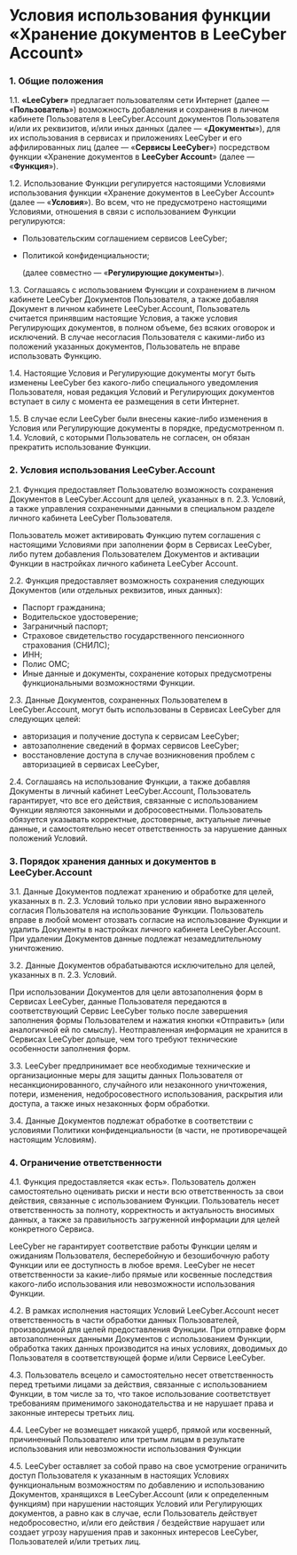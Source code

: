 # Условия использования функции «Хранение документов в LeeCyber Account»

### 1. Общие положения

1.1. **«LeeCyber»** предлагает пользователям сети Интернет (далее — «**Пользователь**») возможность добавления и сохранения в личном кабинете Пользователя в LeeCyber.Account документов Пользователя и/или их реквизитов, и/или иных данных (далее — «**Документы**»), для их использования в сервисах и приложениях LeeCyber и его аффилированных лиц (далее — «**Сервисы LeeCyber**») посредством функции «Хранение документов в **LeeCyber Account**» (далее — «**Функция**»).

1.2. Использование Функции регулируется настоящими Условиями использования функции «Хранение документов в LeeCyber Account» (далее — «**Условия**»). Во всем, что не предусмотрено настоящими Условиями, отношения в связи с использованием Функции регулируются:

* Пользовательским соглашением сервисов LeeCyber;
*   Политикой конфиденциальности;

    (далее совместно — «**Регулирующие документы**»).

1.3. Соглашаясь с использованием Функции и сохранением в личном кабинете LeeCyber Документов Пользователя, а также добавляя Документ в личном кабинете LeeCyber.Account, Пользователь считается принявшим настоящие Условия, а также условия Регулирующих документов, в полном объеме, без всяких оговорок и исключений. В случае несогласия Пользователя с какими-либо из положений указанных документов, Пользователь не вправе использовать Функцию.

1.4. Настоящие Условия и Регулирующие документы могут быть изменены LeeCyber без какого-либо специального уведомления Пользователя, новая редакция Условий и Регулирующих документов вступает в силу с момента ее размещения в сети Интернет.

1.5. В случае если LeeCyber были внесены какие-либо изменения в Условия или Регулирующие документы в порядке, предусмотренном п. 1.4. Условий, с которыми Пользователь не согласен, он обязан прекратить использование Функции.

### 2. Условия использования LeeCyber.Account

2.1. Функция предоставляет Пользователю возможность сохранения Документов в LeeCyber.Account для целей, указанных в п. 2.3. Условий, а также управления сохраненными данными в специальном разделе личного кабинета LeeCyber Пользователя.

Пользователь может активировать Функцию путем соглашения с настоящими Условиями при заполнении форм в Сервисах LeeCyber, либо путем добавления Пользователем Документов и активации Функции в настройках личного кабинета LeeCyber Account.

2.2. Функция предоставляет возможность сохранения следующих Документов (или отдельных реквизитов, иных данных):

* Паспорт гражданина;
* Водительское удостоверение;
* Заграничный паспорт;
* Страховое свидетельство государственного пенсионного страхования (СНИЛС);
* ИНН;
* Полис ОМС;
* Иные данные и документы, сохранение которых предусмотрены функциональными возможностями Функции.

2.3. Данные Документов, сохраненных Пользователем в LeeCyber.Account, могут быть использованы в Сервисах LeeCyber для следующих целей:

* авторизация и получение доступа к сервисам LeeCyber;
* автозаполнение сведений в формах сервисов LeeCyber;
* восстановление доступа в случае возникновения проблем с авторизацией в сервисах LeeCyber,

2.4. Соглашаясь на использование Функции, а также добавляя Документы в личный кабинет LeeCyber.Account, Пользователь гарантирует, что все его действия, связанные с использованием Функции являются законными и добросовестными. Пользователь обязуется указывать корректные, достоверные, актуальные личные данные, и самостоятельно несет ответственность за нарушение данных положений Условий.

### 3. Порядок хранения данных и документов в LeeCyber.Account

3.1. Данные Документов подлежат хранению и обработке для целей, указанных в п. 2.3. Условий только при условии явно выраженного согласия Пользователя на использование Функции. Пользователь вправе в любой момент отозвать согласие на использование Функции и удалить Документы в настройках личного кабинета LeeCyber.Account. При удалении Документов данные подлежат незамедлительному уничтожению.

3.2. Данные Документов обрабатываются исключительно для целей, указанных в п. 2.3. Условий.

При использовании Документов для цели автозаполнения форм в Сервисах LeeCyber, данные Пользователя передаются в соответствующий Сервис LeeCyber только после завершения заполнения формы Пользователем и нажатия кнопки «Отправить» (или аналогичной ей по смыслу). Неотправленная информация не хранится в Сервисах LeeCyber дольше, чем того требуют технические особенности заполнения форм.

3.3. LeeCyber предпринимает все необходимые технические и организационные меры для защиты данных Пользователя от несанкционированного, случайного или незаконного уничтожения, потери, изменения, недобросовестного использования, раскрытия или доступа, а также иных незаконных форм обработки.

3.4. Данные Документов подлежат обработке в соответствии с условиями Политики конфиденциальности (в части, не противоречащей настоящим Условиям).

### 4. Ограничение ответственности

4.1. Функция предоставляется «как есть». Пользователь должен самостоятельно оценивать риски и нести всю ответственность за свои действия, связанные с использованием Функции. Пользователь несет ответственность за полноту, корректность и актуальность вносимых данных, а также за правильность загруженной информации для целей конкретного Сервиса.

LeeCyber не гарантирует соответствие работы Функции целям и ожиданиям Пользователя, бесперебойную и безошибочную работу Функции или ее доступность в любое время. LeeCyber не несет ответственности за какие-либо прямые или косвенные последствия какого-либо использования или невозможности использования Функции.

4.2. В рамках исполнения настоящих Условий LeeCyber.Account несет ответственность в части обработки данных Пользователей, производимой для целей предоставления Функции. При отправке форм автозаполненных данными Документов с использованием Функции, обработка таких данных производится на иных условиях, доводимых до Пользователя в соответствующей форме и/или Сервисе LeeCyber.

4.3. Пользователь всецело и самостоятельно несет ответственность перед третьими лицами за действия, связанные с использованием Функции, в том числе за то, что такое использование соответствует требованиям применимого законодательства и не нарушает права и законные интересы третьих лиц.

4.4. LeeCyber не возмещает никакой ущерб, прямой или косвенный, причиненный Пользователю или третьим лицам в результате использования или невозможности использования Функции

4.5. LeeCyber оставляет за собой право на свое усмотрение ограничить доступ Пользователя к указанным в настоящих Условиях функциональным возможностям по добавлению и использованию Документов, хранящихся в LeeCyber.Account (или к определенным функциям) при нарушении настоящих Условий или Регулирующих документов, а равно как в случае, если Пользователь действует недобросовестно, и/или его действия / бездействие нарушает или создает угрозу нарушения прав и законных интересов LeeCyber, Пользователей и/или третьих лиц.
